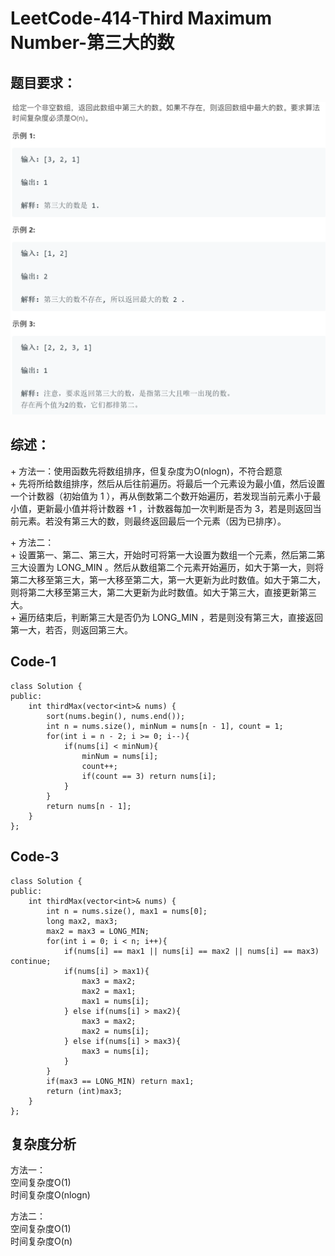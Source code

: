 # LeetCode-414-Third Maximum Number-第三大的数

## 题目要求：
![avatar](https://github.com/JakeChanFangZiyuan20/MyLeetCode/blob/master/img/414.png)

## 综述：  
\+ 方法一：使用函数先将数组排序，但复杂度为O(nlogn)，不符合题意  
\+ 先将所给数组排序，然后从后往前遍历。将最后一个元素设为最小值，然后设置一个计数器（初始值为 1 ），再从倒数第二个数开始遍历，若发现当前元素小于最小值，更新最小值并将计数器 +1 ，计数器每加一次判断是否为 3，若是则返回当前元素。若没有第三大的数，则最终返回最后一个元素（因为已排序）。

\+ 方法二：  
\+ 设置第一、第二、第三大，开始时可将第一大设置为数组一个元素，然后第二第三大设置为 LONG_MIN 。然后从数组第二个元素开始遍历，如大于第一大，则将第二大移至第三大，第一大移至第二大，第一大更新为此时数值。如大于第二大，则将第二大移至第三大，第二大更新为此时数值。如大于第三大，直接更新第三大。  
\+ 遍历结束后，判断第三大是否仍为 LONG_MIN ，若是则没有第三大，直接返回第一大，若否，则返回第三大。  

## Code-1
```
class Solution {
public:
    int thirdMax(vector<int>& nums) {
        sort(nums.begin(), nums.end());
        int n = nums.size(), minNum = nums[n - 1], count = 1;
        for(int i = n - 2; i >= 0; i--){
            if(nums[i] < minNum){
                minNum = nums[i];
                count++;
                if(count == 3) return nums[i];
            }
        }
        return nums[n - 1];
    }
};
```

## Code-3
```
class Solution {
public:
    int thirdMax(vector<int>& nums) {
        int n = nums.size(), max1 = nums[0];
        long max2, max3;
        max2 = max3 = LONG_MIN;
        for(int i = 0; i < n; i++){
            if(nums[i] == max1 || nums[i] == max2 || nums[i] == max3) continue;
            if(nums[i] > max1){
                max3 = max2;
                max2 = max1;
                max1 = nums[i];
            } else if(nums[i] > max2){
                max3 = max2;
                max2 = nums[i];
            } else if(nums[i] > max3){
                max3 = nums[i];
            }
        }
        if(max3 == LONG_MIN) return max1;
        return (int)max3;
    }
};
```

## 复杂度分析
方法一：  
空间复杂度O(1)  
时间复杂度O(nlogn)  

方法二：  
空间复杂度O(1)  
时间复杂度O(n)  

